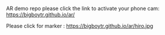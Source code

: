 AR demo repo
please click the link to activate your phone cam: https://bigboytr.github.io/ar/

Please click for marker : https://bigboytr.github.io/ar/hiro.jpg
